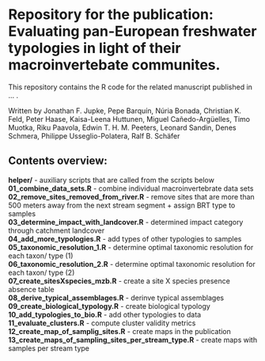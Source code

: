 # Repository for the publication: Evaluating pan-European freshwater typologies in light of their macroinvertebate communites.

This repository contains the R code for the related manuscript published in ... .

Written by Jonathan F. Jupke, Pepe Barquín, Núria Bonada, Christian K. Feld, Peter Haase, Kaisa-Leena Huttunen, Miguel Cañedo-Argüelles, Timo Muotka, Riku Paavola, Edwin T. H. M. Peeters, Leonard Sandin, Denes Schmera, Philippe Usseglio-Polatera, Ralf B. Schäfer

## Contents overview:     
**helper/** - auxiliary scripts that are called from the scripts below   
**01_combine_data_sets.R** - combine individual macroinvertebrate data sets     
**02_remove_sites_removed_from_river.R** - remove sites that are more than 500 meters away from the next stream segment + assign BRT type to samples   
**03_determine_impact_with_landcover.R** - determined impact category through catchment landcover    
**04_add_more_typologies.R** - add types of other typologies to samples    
**05_taxonomic_resolution_1.R** - determine optimal taxonomic resolution for each taxon/ type (1)   
**06_taxonomic_resolution_2.R** - determine optimal taxonomic resolution for each taxon/ type (2)    
**07_create_sitesXspecies_mzb.R** - create a site X species presence absence table    
**08_derive_typical_assemblages.R** - derinve typical assemblages    
**09_create_biological_typology.R** - create biological typology    
**10_add_typologies_to_bio.R** - add other typologies to data 
**11_evaluate_clusters.R** - compute cluster validity metrics 
**12_create_map_of_samplig_sites.R**   - create maps in the publication
**13_create_maps_of_sampling_sites_per_stream_type.R**   - create maps with samples per stream type 


 
